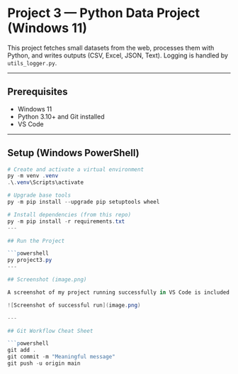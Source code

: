 # Project 3 — Python Data Project (Windows 11)

This project fetches small datasets from the web, processes them with Python, and writes outputs (CSV, Excel, JSON, Text). Logging is handled by `utils_logger.py`.

---

## Prerequisites
- Windows 11
- Python 3.10+ and Git installed
- VS Code

---

## Setup (Windows PowerShell)

```powershell
# Create and activate a virtual environment
py -m venv .venv
.\.venv\Scripts\activate

# Upgrade base tools
py -m pip install --upgrade pip setuptools wheel

# Install dependencies (from this repo)
py -m pip install -r requirements.txt
---

## Run the Project

```powershell
py project3.py
---

## Screenshot (image.png)

A screenshot of my project running successfully in VS Code is included:  

![Screenshot of successful run](image.png)

---

## Git Workflow Cheat Sheet

```powershell
git add .
git commit -m "Meaningful message"
git push -u origin main
